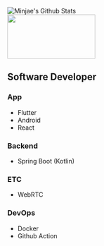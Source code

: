 ![Minjae's Github Stats](https://github-readme-stats.vercel.app/api?username=bungabear&show_icons=true&count_private=true)    
[<img src="https://mwidget.moberan.com/api/widget/c8c647eb-95c7-4237-a4a0-6a4da8520255?useFadeIn=true" width="200" height="100" />](https://m-widget.moberan.com)

## Software Developer
### App
* Flutter
* Android
* React

### Backend
* Spring Boot (Kotlin)

### ETC
* WebRTC

### DevOps
* Docker
* Github Action

